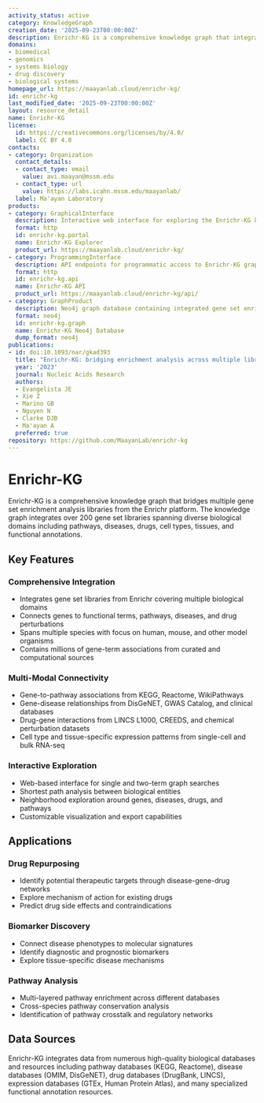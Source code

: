 ```yaml
---
activity_status: active
category: KnowledgeGraph
creation_date: '2025-09-23T00:00:00Z'
description: Enrichr-KG is a comprehensive knowledge graph that integrates gene set enrichment analysis libraries from Enrichr, connecting genes to biological terms, pathways, diseases, drugs, and other functional annotations across multiple domains and species to enable multi-layered biological discovery and hypothesis generation.
domains:
- biomedical
- genomics
- systems biology
- drug discovery
- biological systems
homepage_url: https://maayanlab.cloud/enrichr-kg/
id: enrichr-kg
last_modified_date: '2025-09-23T00:00:00Z'
layout: resource_detail
name: Enrichr-KG
license:
  id: https://creativecommons.org/licenses/by/4.0/
  label: CC BY 4.0
contacts:
- category: Organization
  contact_details:
  - contact_type: email
    value: avi.maayan@mssm.edu
  - contact_type: url
    value: https://labs.icahn.mssm.edu/maayanlab/
  label: Ma'ayan Laboratory
products:
- category: GraphicalInterface
  description: Interactive web interface for exploring the Enrichr-KG knowledge graph with single and two-term search capabilities
  format: http
  id: enrichr-kg.portal
  name: Enrichr-KG Explorer
  product_url: https://maayanlab.cloud/enrichr-kg/
- category: ProgrammingInterface
  description: API endpoints for programmatic access to Enrichr-KG graph data and enrichment analysis
  format: http
  id: enrichr-kg.api
  name: Enrichr-KG API
  product_url: https://maayanlab.cloud/enrichr-kg/api/
- category: GraphProduct
  description: Neo4j graph database containing integrated gene set enrichment libraries with genes, terms, pathways, and functional annotations
  format: neo4j
  id: enrichr-kg.graph
  name: Enrichr-KG Neo4j Database
  dump_format: neo4j
publications:
- id: doi:10.1093/nar/gkad393
  title: "Enrichr-KG: bridging enrichment analysis across multiple libraries"
  year: '2023'
  journal: Nucleic Acids Research
  authors:
  - Evangelista JE
  - Xie Z
  - Marino GB
  - Nguyen N
  - Clarke DJB
  - Ma'ayan A
  preferred: true
repository: https://github.com/MaayanLab/enrichr-kg
---
```


# Enrichr-KG

Enrichr-KG is a comprehensive knowledge graph that bridges multiple gene set enrichment analysis libraries from the Enrichr platform. The knowledge graph integrates over 200 gene set libraries spanning diverse biological domains including pathways, diseases, drugs, cell types, tissues, and functional annotations.

## Key Features

### Comprehensive Integration
- Integrates gene set libraries from Enrichr covering multiple biological domains
- Connects genes to functional terms, pathways, diseases, and drug perturbations
- Spans multiple species with focus on human, mouse, and other model organisms
- Contains millions of gene-term associations from curated and computational sources

### Multi-Modal Connectivity
- Gene-to-pathway associations from KEGG, Reactome, WikiPathways
- Gene-disease relationships from DisGeNET, GWAS Catalog, and clinical databases
- Drug-gene interactions from LINCS L1000, CREEDS, and chemical perturbation datasets
- Cell type and tissue-specific expression patterns from single-cell and bulk RNA-seq

### Interactive Exploration
- Web-based interface for single and two-term graph searches
- Shortest path analysis between biological entities
- Neighborhood exploration around genes, diseases, drugs, and pathways
- Customizable visualization and export capabilities

## Applications

### Drug Repurposing
- Identify potential therapeutic targets through disease-gene-drug networks
- Explore mechanism of action for existing drugs
- Predict drug side effects and contraindications

### Biomarker Discovery
- Connect disease phenotypes to molecular signatures
- Identify diagnostic and prognostic biomarkers
- Explore tissue-specific disease mechanisms

### Pathway Analysis
- Multi-layered pathway enrichment across different databases
- Cross-species pathway conservation analysis
- Identification of pathway crosstalk and regulatory networks

## Data Sources
Enrichr-KG integrates data from numerous high-quality biological databases and resources including pathway databases (KEGG, Reactome), disease databases (OMIM, DisGeNET), drug databases (DrugBank, LINCS), expression databases (GTEx, Human Protein Atlas), and many specialized functional annotation resources.